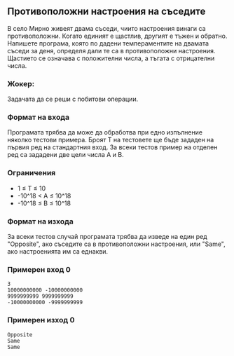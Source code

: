 ## Противоположни настроения на съседите

В село Мирно живеят двама съседи, чиито настроения винаги са противоположни. Когато единият е щастлив, другият е тъжен и обратно. Напишете програма, която по дадени темпераментите на двамата съседи за деня, определя дали те са в противоположни настроения. Щастието се означава с положителни числа, а тъгата с отрицателни числа.

### Жокер:
Задачата да се реши с побитови операции.

### Формат на входа

Програмата трябва да може да обработва при едно изпълнение няколко тестови примера. Броят T на тестовете ще бъде зададен на първия ред на стандартния вход. За всеки тестов пример на отделен ред са зададени две цели числа A и B.

### Ограничения

- 1 ≤ T ≤ 10
- -10^18 < A ≤ 10^18
- -10^18 ≤ B ≤ 10^18

### Формат на изхода

За всеки тестов случай програмата трябва да изведе на един ред "Opposite", ако съседите са в противоположни настроения, или "Same", ако настроенията им са еднакви.

### Примерен вход 0

```
3
10000000000 -10000000000
9999999999 9999999999
-10000000000 -9999999999
```

### Примерен изход 0

```
Opposite
Same
Same
```
